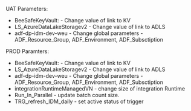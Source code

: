 UAT Parameters:  
- BeeSafeKeyVault: - Change value of link to KV
- LS_AzureDataLakeStoragev2 - Change value of link to ADLS
- adf-dp-idm-dev-weu - Change global parameters - ADF_Resource_Group, ADF_Environment, ADF_Subsctiption  

PROD Paramters:  
- BeeSafeKeyVault: - Change value of link to KV
- LS_AzureDataLakeStoragev2 - Change value of link to ADLS
- adf-dp-idm-dev-weu - Change global parameters - ADF_Resource_Group, ADF_Environment, ADF_Subsctiption
- integrationRuntimeManagedVN - change size of integration Runtime 
- Run_In_Parallel - update batch count size.
- TRG_refresh_IDM_daily - set active status of trigger
